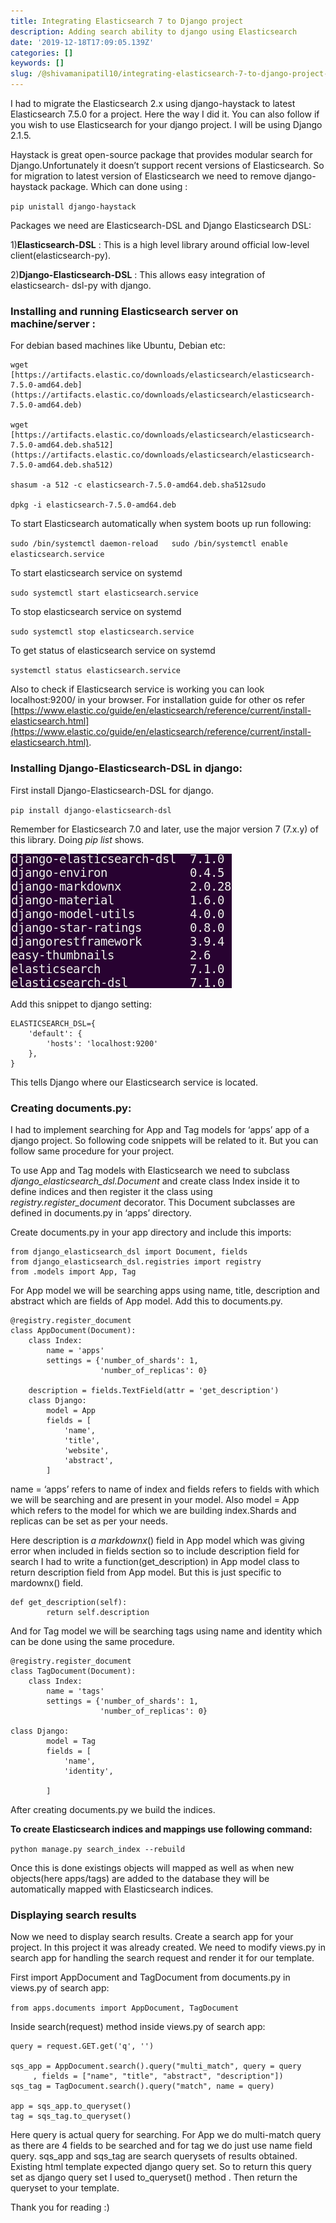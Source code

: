```yaml
---
title: Integrating Elasticsearch 7 to Django project
description: Adding search ability to django using Elasticsearch
date: '2019-12-18T17:09:05.139Z'
categories: []
keywords: []
slug: /@shivamanipatil10/integrating-elasticsearch-7-to-django-project-c3812de78246
---
```


I had to migrate the Elasticsearch 2.x using django-haystack to latest Elasticsearch 7.5.0 for a project. Here the way I did it. You can also follow if you wish to use Elasticsearch for your django project. I will be using Django 2.1.5.

Haystack is great open-source package that provides modular search for Django.Unfortunately it doesn’t support recent versions of Elasticsearch. So for migration to latest version of Elasticsearch we need to remove django-haystack package. Which can done using :

`
pip unistall django-haystack
`

Packages we need are Elasticsearch-DSL and Django Elasticsearch DSL:

1)**Elasticsearch-DSL** : This is a high level library around official low-level client(elasticsearch-py).

2)**Django-Elasticsearch-DSL** : This allows easy integration of elasticsearch- dsl-py with django.

### Installing and running Elasticsearch server on machine/server :

For debian based machines like Ubuntu, Debian etc:

```
wget [https://artifacts.elastic.co/downloads/elasticsearch/elasticsearch-7.5.0-amd64.deb](https://artifacts.elastic.co/downloads/elasticsearch/elasticsearch-7.5.0-amd64.deb)

wget [https://artifacts.elastic.co/downloads/elasticsearch/elasticsearch-7.5.0-amd64.deb.sha512](https://artifacts.elastic.co/downloads/elasticsearch/elasticsearch-7.5.0-amd64.deb.sha512)

shasum -a 512 -c elasticsearch-7.5.0-amd64.deb.sha512sudo 

dpkg -i elasticsearch-7.5.0-amd64.deb
```

To start Elasticsearch automatically when system boots up run following:

`
sudo /bin/systemctl daemon-reload  
sudo /bin/systemctl enable elasticsearch.service
`

To start elasticsearch service on systemd

`
sudo systemctl start elasticsearch.service
`

To stop elasticsearch service on systemd

`
sudo systemctl stop elasticsearch.service
`

To get status of elasticsearch service on systemd

`
systemctl status elasticsearch.service
`

Also to check if Elasticsearch service is working you can look localhost:9200/ in your browser. For installation guide for other os refer [https://www.elastic.co/guide/en/elasticsearch/reference/current/install-elasticsearch.html](https://www.elastic.co/guide/en/elasticsearch/reference/current/install-elasticsearch.html).

### Installing Django-Elasticsearch-DSL in django:

First install Django-Elasticsearch-DSL for django.

`
pip install django-elasticsearch-dsl
`

Remember for Elasticsearch 7.0 and later, use the major version 7 (7.x.y) of this library. Doing _pip list_ shows.

![](/piplist.png)

Add this snippet to django setting:

```
ELASTICSEARCH_DSL={  
    'default': {  
        'hosts': 'localhost:9200'  
    },  
}
```

This tells Django where our Elasticsearch service is located.

### Creating documents.py:

I had to implement searching for App and Tag models for ‘apps’ app of a django project. So following code snippets will be related to it. But you can follow same procedure for your project.

To use App and Tag models with Elasticsearch we need to subclass _django_elasticsearch_dsl.Document_ and create class Index inside it to define indices and then register it the class using _registry.register_document_ decorator. This Document subclasses are defined in documents.py in ‘apps’ directory.

Create documents.py in your app directory and include this imports:

```
from django_elasticsearch_dsl import Document, fields  
from django_elasticsearch_dsl.registries import registry  
from .models import App, Tag
```

For App model we will be searching apps using name, title, description and abstract which are fields of App model. Add this to documents.py.

```
@registry.register_document 
class AppDocument(Document):  
    class Index:  
        name = 'apps'  
        settings = {'number_of_shards': 1,  
                    'number_of_replicas': 0}  
      
    description = fields.TextField(attr = 'get_description')  
    class Django:  
        model = App  
        fields = [  
            'name',  
            'title',  
            'website',  
            'abstract',  
        ]
```

name = ‘apps’ refers to name of index and fields refers to fields with which we will be searching and are present in your model. Also model = App which refers to the model for which we are building index.Shards and replicas can be set as per your needs.

Here description is _a markdownx_() field in App model which was giving error when included in fields section so to include description field for search I had to write a function(get_description) in App model class to return description field from App model. But this is just specific to mardownx() field.

```
def get_description(self):  
        return self.description
```

And for Tag model we will be searching tags using name and identity which can be done using the same procedure.

```
@registry.register_document
class TagDocument(Document):  
    class Index:  
        name = 'tags'  
        settings = {'number_of_shards': 1,  
                    'number_of_replicas': 0}

class Django:  
        model = Tag  
        fields = [  
            'name',  
            'identity',  
              
        ]
```

After creating documents.py we build the indices.

**To create Elasticsearch indices and mappings use following command:**

`
python manage.py search_index --rebuild
`

Once this is done existings objects will mapped as well as when new objects(here apps/tags) are added to the database they will be automatically mapped with Elasticsearch indices.

### Displaying search results

Now we need to display search results. Create a search app for your project. In this project it was already created. We need to modify views.py in search app for handling the search request and render it for our template.

First import AppDocument and TagDocument from documents.py in views.py of search app:

`
from apps.documents import AppDocument, TagDocument
`

Inside search(request) method inside views.py of search app:

```
query = request.GET.get('q', '')

sqs_app = AppDocument.search().query("multi_match", query = query  
     , fields = ["name", "title", "abstract", "description"])  
sqs_tag = TagDocument.search().query("match", name = query)

app = sqs_app.to_queryset()  
tag = sqs_tag.to_queryset()
```

Here query is actual query for searching. For App we do multi-match query as there are 4 fields to be searched and for tag we do just use name field query. sqs_app and sqs_tag are search querysets of results obtained. Existing html template expected django query set. So to return this query set as django query set I used to_queryset() method . Then return the queryset to your template.

Thank you for reading :)
